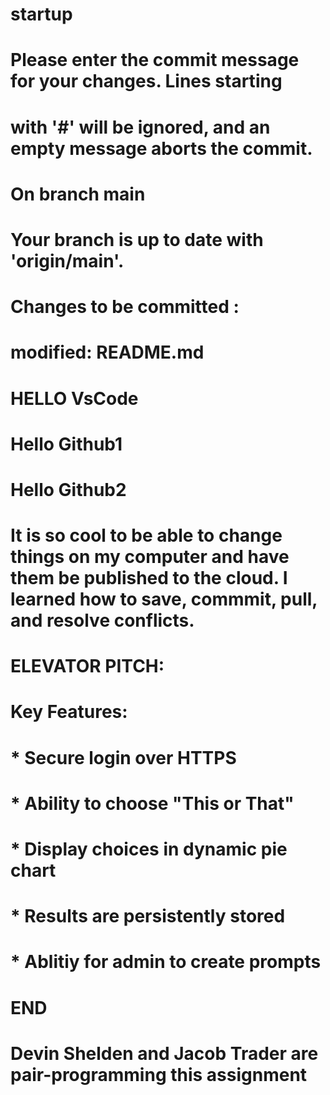 # startup

# Please enter the commit message for your changes. Lines starting
# with '#' will be ignored, and an empty message aborts the commit.
#
# On branch main
# Your branch is up to date with 'origin/main'.
#
# Changes to be committed :
#	modified:   README.md
#
# HELLO VsCode
# Hello Github1
# Hello Github2
# It is so cool to be able to change things on my computer and have them be published to the cloud. I learned how to save, commmit, pull, and resolve conflicts.

# ELEVATOR PITCH:

#  Key Features:
#   * Secure login over HTTPS
#   * Ability to choose "This or That"
#   * Display choices in dynamic pie chart
#   * Results are persistently stored
#   * Ablitiy for admin to create prompts
# END

# Devin Shelden and Jacob Trader are pair-programming this assignment